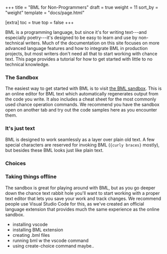+++
title = "BML for Non-Programmers"
draft = true
weight = 11
sort_by = "weight"
template = "docs/page.html"

[extra]
toc = true
top = false
+++

BML is a programming language, but since it's for writing text---and especially poetry---it's designed to be easy to learn and use by non-technical writers. Much of the documentation on this site focuses on more advanced language features and how to integrate BML in production projects, but most writers don't need all that to start working with chance text. This page provides a tutorial for how to get started with little to no technical knowledge.

### The Sandbox

The easiest way to get started with BML is to visit [the BML sandbox](/sandbox). This is an online editor for BML text which automatically regenerates output from the code you write. It also includes a cheat sheet for the most commonly used chance operation commands. We recommend you have the sandbox open on another tab and try out the code samples here as you encounter them.

### It's just text

BML is designed to work seamlessly as a layer over plain old text. A few special characters are reserved for invoking BML (`{curly braces}` mostly), but besides these BML looks just like plain text.

### Choices

### Taking things offline

The sandbox is great for playing around with BML, but as you go deeper down the chance text rabbit hole you'll want to start working with a proper text editor that lets you save your work and track changes. We recommend people use Visual Studio Code for this, as we've created an official language extension that provides much the same experience as the online sandbox.

- installing vscode
- installing BML extension
- creating .bml files
- running bml w the vscode command
- using create-choice command maybe..
